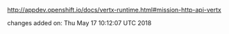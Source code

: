 http://appdev.openshift.io/docs/vertx-runtime.html#mission-http-api-vertx

 
 changes added on: Thu May 17 10:12:07 UTC 2018